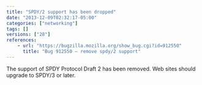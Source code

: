 ```yaml
---
title: "SPDY/2 support has been dropped"
date: "2013-12-09T02:32:17-05:00"
categories: ["networking"]
tags: []
versions: ["28"]
references:
    - url: "https://bugzilla.mozilla.org/show_bug.cgi?id=912550"
      title: "Bug 912550 – remove spdy/2 support"
---
```

The support of SPDY Protocol Draft 2 has been removed. Web sites should upgrade to SPDY/3 or later.

